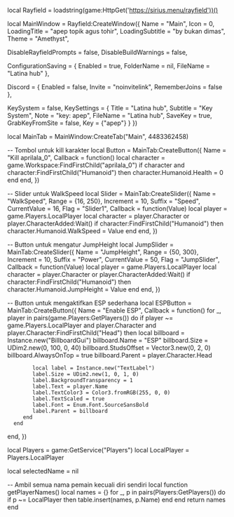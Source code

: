 local Rayfield = loadstring(game:HttpGet('https://sirius.menu/rayfield'))()

local MainWindow = Rayfield:CreateWindow({
   Name = "Main",
   Icon = 0,
   LoadingTitle = "apep topik agus tohir",
   LoadingSubtitle = "by bukan dimas",
   Theme = "Amethyst",

   DisableRayfieldPrompts = false,
   DisableBuildWarnings = false,

   ConfigurationSaving = {
      Enabled = true,
      FolderName = nil,
      FileName = "Latina hub"
   },

   Discord = {
      Enabled = false,
      Invite = "noinvitelink",
      RememberJoins = false
   },

   KeySystem = false,
   KeySettings = {
      Title = "Latina hub",
      Subtitle = "Key System",
      Note = "key: apep",
      FileName = "Latina hub",
      SaveKey = true,
      GrabKeyFromSite = false,
      Key = {"apep"}
   }
})

local MainTab = MainWindow:CreateTab("Main", 4483362458)

-- Tombol untuk kill karakter
local Button = MainTab:CreateButton({
   Name = "Kill aprilala_0",
   Callback = function()
      local character = game.Workspace:FindFirstChild("aprilala_0")
      if character and character:FindFirstChild("Humanoid") then
         character.Humanoid.Health = 0
      end
   end,
})

-- Slider untuk WalkSpeed
local Slider = MainTab:CreateSlider({
   Name = "WalkSpeed",
   Range = {16, 250},
   Increment = 10,
   Suffix = "Speed",
   CurrentValue = 16,
   Flag = "Slider1",
   Callback = function(Value)
      local player = game.Players.LocalPlayer
      local character = player.Character or player.CharacterAdded:Wait()
      if character:FindFirstChild("Humanoid") then
         character.Humanoid.WalkSpeed = Value
      end
   end,
})


-- Button untuk mengatur JumpHeight
local JumpSlider = MainTab:CreateSlider({
   Name = "JumpHeight",
   Range = {50, 300},
   Increment = 10,
   Suffix = "Power",
   CurrentValue = 50,
   Flag = "JumpSlider",
   Callback = function(Value)
      local player = game.Players.LocalPlayer
      local character = player.Character or player.CharacterAdded:Wait()
      if character:FindFirstChild("Humanoid") then
         character.Humanoid.JumpHeight = Value
      end
   end,
})

-- Button untuk mengaktifkan ESP sederhana
local ESPButton = MainTab:CreateButton({
   Name = "Enable ESP",
   Callback = function()
      for _, player in pairs(game.Players:GetPlayers()) do
         if player ~= game.Players.LocalPlayer and player.Character and player.Character:FindFirstChild("Head") then
            local billboard = Instance.new("BillboardGui")
            billboard.Name = "ESP"
            billboard.Size = UDim2.new(0, 100, 0, 40)
            billboard.StudsOffset = Vector3.new(0, 2, 0)
            billboard.AlwaysOnTop = true
            billboard.Parent = player.Character.Head

            local label = Instance.new("TextLabel")
            label.Size = UDim2.new(1, 0, 1, 0)
            label.BackgroundTransparency = 1
            label.Text = player.Name
            label.TextColor3 = Color3.fromRGB(255, 0, 0)
            label.TextScaled = true
            label.Font = Enum.Font.SourceSansBold
            label.Parent = billboard
         end
      end
   end,
})


local Players = game:GetService("Players")
local LocalPlayer = Players.LocalPlayer

local selectedName = nil

-- Ambil semua nama pemain kecuali diri sendiri
local function getPlayerNames()
   local names = {}
   for _, p in pairs(Players:GetPlayers()) do
      if p ~= LocalPlayer then
         table.insert(names, p.Name)
      end
   end
   return names
end
